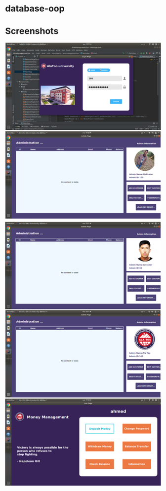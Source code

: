 # database-oop
# Screenshots
![](screenshot/oop%201.png)
![](screenshot/oop2.png)
![](screenshot/oop3.png)
![](screenshot/oop4.png)
![](screenshot/oop5.png)

